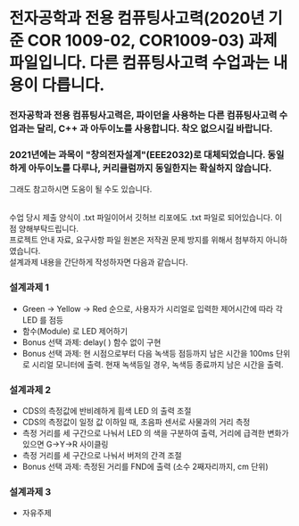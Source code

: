 # 전자공학과 전용 컴퓨팅사고력(2020년 기준 COR 1009-02, COR1009-03) 과제 파일입니다. 다른 컴퓨팅사고력 수업과는 내용이 다릅니다. 

### 전자공학과 전용 컴퓨팅사고력은, 파이던을 사용하는 다른 컴퓨팅사고력 수업과는 달리, C++ 과 아두이노를 사용합니다. 착오 없으시길 바랍니다.<br>
### 2021년에는 과목이 "창의전자설계"(EEE2032)로 대체되었습니다. 동일하게 아두이노를 다루나, 커리큘럼까지 동일한지는 확실하지 않습니다. <br>
그래도 참고하시면 도움이 될 수도 있습니다.<br>

<br>수업 당시 제출 양식이 .txt 파일이어서 깃허브 리포에도 .txt 파일로 되어있습니다. 이 점 양해부탁드립니다. <br>
프로젝트 안내 자료, 요구사항 파일 원본은 저작권 문제 방지를 위해서 첨부하지 아니하였습니다. <br>
설계과제 내용을 간단하게 작성하자면 다음과 같습니다.<br>
### 설계과제 1
- Green -> Yellow -> Red 순으로, 사용자가 시리얼로 입력한 제어시간에 따라 각 LED 를 점등
- 함수(Module) 로 LED 제어하기
- Bonus 선택 과제: delay( ) 함수 없이 구현
- Bonus 선택 과제: 현 시점으로부터 다음 녹색등 점등까지 남은 시간을 100ms 단위로 시리얼 모니터에 출력. 현재 녹색등일 경우, 녹색등 종료까지 남은 시간을 출력.

### 설계과제 2
- CDS의 측정값에 반비례하게 흼색 LED 의 출력 조절
- CDS의 측정값이 일정 값 이하일 때, 초음파 센서로 사물과의 거리 측정
- 측정 거리를 세 구간으로 나눠서 LED 의 색을 구분하여 출력, 거리에 급격한 변화가 있으면 G->Y->R 사이클링
- 측정 거리를 세 구간으로 나눠서 버저의 간격 조절
- Bonus 선택 과제: 측정된 거리를 FND에 출력 (소수 2째자리까지, cm 단위)

### 설계과제 3
- 자유주제
